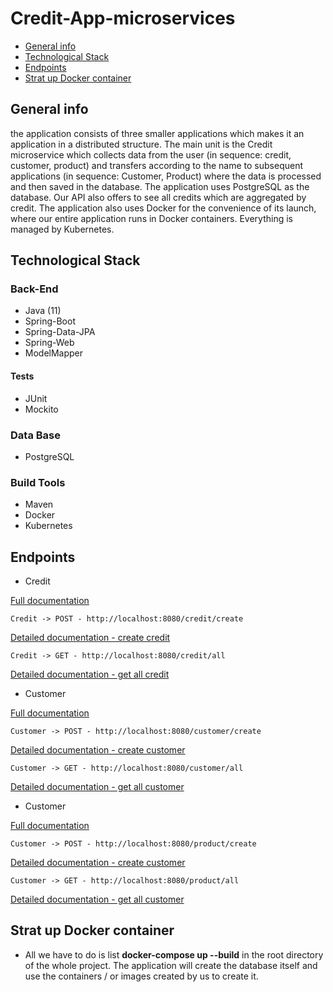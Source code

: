 # Credit-App-microservices
* [General info](#general-info)
* [Technological Stack](#technological-stack)
* [Endpoints](#endpoints)
* [Strat up Docker container](#strat-up-docker-container)

## General info
the application consists of three smaller applications which makes it an application in a distributed structure.
The main unit is the Credit microservice which collects data from the user (in sequence: credit, customer, product) and
transfers according to the name to subsequent applications (in sequence: Customer, Product) where the data is processed and then saved in the database.
The application uses PostgreSQL as the database. Our API also offers to see all credits which are aggregated by credit.
The application also uses Docker for the convenience of its launch, where our entire application runs in Docker containers.
Everything is managed by Kubernetes.

## Technological Stack
### Back-End
* Java (11)
* Spring-Boot
* Spring-Data-JPA
* Spring-Web
* ModelMapper
#### Tests
* JUnit
* Mockito
### Data Base
* PostgreSQL
### Build Tools
* Maven
* Docker
* Kubernetes

## Endpoints
* Credit

[Full documentation](https://github.com/Kamil-java/credit-app-microservices/tree/master/credit/documentation/endpoints)

```
Credit -> POST - http://localhost:8080/credit/create 
```
[Detailed documentation - create credit](https://github.com/Kamil-java/credit-app-microservices/tree/master/credit/documentation/endpoints/create-credit)

```
Credit -> GET - http://localhost:8080/credit/all 
```
[Detailed documentation - get all credit](https://github.com/Kamil-java/credit-app-microservices/tree/master/credit/documentation/endpoints/get-all-credit-with-details)

* Customer

[Full documentation](https://github.com/Kamil-java/credit-app-microservices/tree/master/customer/documentation/endpoints)

```
Customer -> POST - http://localhost:8080/customer/create 
```
[Detailed documentation - create customer](https://github.com/Kamil-java/credit-app-microservices/tree/master/customer/documentation/endpoints/customer-save)

```
Customer -> GET - http://localhost:8080/customer/all 
```
[Detailed documentation - get all customer](https://github.com/Kamil-java/credit-app-microservices/tree/master/customer/documentation/endpoints/get-list-of-customer)

* Customer

[Full documentation](https://github.com/Kamil-java/credit-app-microservices/tree/master/product/documentation/endpoints)

```
Customer -> POST - http://localhost:8080/product/create 
```
[Detailed documentation - create customer](https://github.com/Kamil-java/credit-app-microservices/tree/master/product/documentation/endpoints/create-product)

```
Customer -> GET - http://localhost:8080/product/all 
```
[Detailed documentation - get all customer](https://github.com/Kamil-java/credit-app-microservices/tree/master/product/documentation/endpoints/get-list-of-products)

## Strat up Docker container
* All we have to do is list <b>docker-compose up --build</b> in the root directory of the whole project. The application will create the database itself and use the containers / or images created by us to create it.
